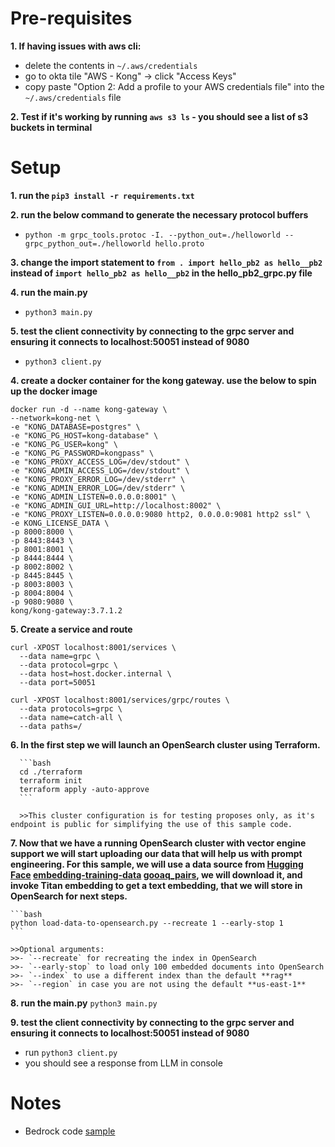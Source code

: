 # Pre-requisites

__1. If having issues with aws cli:__
  - delete the contents in `~/.aws/credentials`
  - go to okta tile "AWS - Kong" -> click "Access Keys"
  - copy paste "Option 2: Add a profile to your AWS credentials file" into the `~/.aws/credentials` file

__2. Test if it's working by running `aws s3 ls` - you should see a list of s3 buckets in terminal__

# Setup

__1. run the `pip3 install -r requirements.txt`__

__2. run the below command to generate the necessary protocol buffers__
  - `python -m grpc_tools.protoc -I. --python_out=./helloworld --grpc_python_out=./helloworld hello.proto`

__3. change the import statement to `from . import hello_pb2 as hello__pb2` instead of `import hello_pb2 as hello__pb2` in the hello_pb2_grpc.py file__

__4. run the main.py__
  - `python3 main.py`

__5. test the client connectivity by connecting to the grpc server and ensuring it connects to localhost:50051 instead of 9080__
  - `python3 client.py`

__4. create a docker container for the kong gateway. use the below to spin up the docker image__
  ```
  docker run -d --name kong-gateway \
  --network=kong-net \
  -e "KONG_DATABASE=postgres" \
  -e "KONG_PG_HOST=kong-database" \
  -e "KONG_PG_USER=kong" \
  -e "KONG_PG_PASSWORD=kongpass" \
  -e "KONG_PROXY_ACCESS_LOG=/dev/stdout" \
  -e "KONG_ADMIN_ACCESS_LOG=/dev/stdout" \
  -e "KONG_PROXY_ERROR_LOG=/dev/stderr" \
  -e "KONG_ADMIN_ERROR_LOG=/dev/stderr" \
  -e "KONG_ADMIN_LISTEN=0.0.0.0:8001" \
  -e "KONG_ADMIN_GUI_URL=http://localhost:8002" \
  -e "KONG_PROXY_LISTEN=0.0.0.0:9080 http2, 0.0.0.0:9081 http2 ssl" \
  -e KONG_LICENSE_DATA \
  -p 8000:8000 \
  -p 8443:8443 \
  -p 8001:8001 \
  -p 8444:8444 \
  -p 8002:8002 \
  -p 8445:8445 \
  -p 8003:8003 \
  -p 8004:8004 \
  -p 9080:9080 \
  kong/kong-gateway:3.7.1.2
  ```

__5. Create a service and route__
  ```
  curl -XPOST localhost:8001/services \
    --data name=grpc \
    --data protocol=grpc \
    --data host=host.docker.internal \
    --data port=50051
  ```

  ```
  curl -XPOST localhost:8001/services/grpc/routes \
    --data protocols=grpc \
    --data name=catch-all \
    --data paths=/
  ```

__6. In the first step we will launch an OpenSearch cluster using Terraform.__

      ```bash
      cd ./terraform
      terraform init
      terraform apply -auto-approve
      ```

      >>This cluster configuration is for testing proposes only, as it's endpoint is public for simplifying the use of this sample code.

__7. Now that we have a running OpenSearch cluster with vector engine support we will start uploading our data that will help us with prompt engineering. For this sample, we will use a data source from [Hugging Face](https://huggingface.co) [embedding-training-data](https://huggingface.co/datasets/sentence-transformers/embedding-training-data) [gooaq_pairs](https://huggingface.co/datasets/sentence-transformers/embedding-training-data/resolve/main/gooaq_pairs.jsonl.gz), we will download it, and invoke Titan embedding to get a text embedding, that we will store in OpenSearch for next steps.__

    ```bash
    python load-data-to-opensearch.py --recreate 1 --early-stop 1
    ```

    >>Optional arguments:
    >>- `--recreate` for recreating the index in OpenSearch
    >>- `--early-stop` to load only 100 embedded documents into OpenSearch
    >>- `--index` to use a different index than the default **rag**
    >>- `--region` in case you are not using the default **us-east-1**

__8. run the main.py__
  `python3 main.py`

__9. test the client connectivity by connecting to the grpc server and ensuring it connects to localhost:50051 instead of 9080__
  - run `python3 client.py`
  - you should see a response from LLM in console

# Notes

- Bedrock code [sample](https://github.com/aws-samples/rag-using-langchain-amazon-bedrock-and-opensearch)
